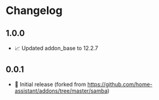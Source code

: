 # Changelog

## 1.0.0

* 📈 Updated addon_base to 12.2.7

## 0.0.1

* 🎉 Initial release (forked from https://github.com/home-assistant/addons/tree/master/samba)